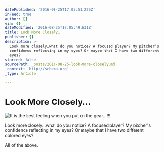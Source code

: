 ```yaml
---
datePublished: '2016-08-25T17:05:51.226Z'
inFeed: true
author: []
via: {}
dateModified: '2016-08-25T17:05:49.631Z'
title: Look More Closely…
publisher: {}
description: >-
  Look more closely…what do you notice? A focused player? My pitcher’s
  confidence reflecting in my eyes? Or maybe that I have two different colored
  eyes?
starred: false
sourcePath: _posts/2016-08-25-look-more-closely.md
_context: 'http://schema.org'
_type: Article

---
```

# Look More Closely...
![It is the best feeling when you put on the gear...!!!](https://the-grid-user-content.s3-us-west-2.amazonaws.com/ad08c6a9-d159-4421-a68a-43f1b31a7aa5.png)

Look more closely...what do you notice? A focused player? My pitcher's confidence reflecting in my eyes? Or maybe that I have two different colored eyes?

All of the above.
